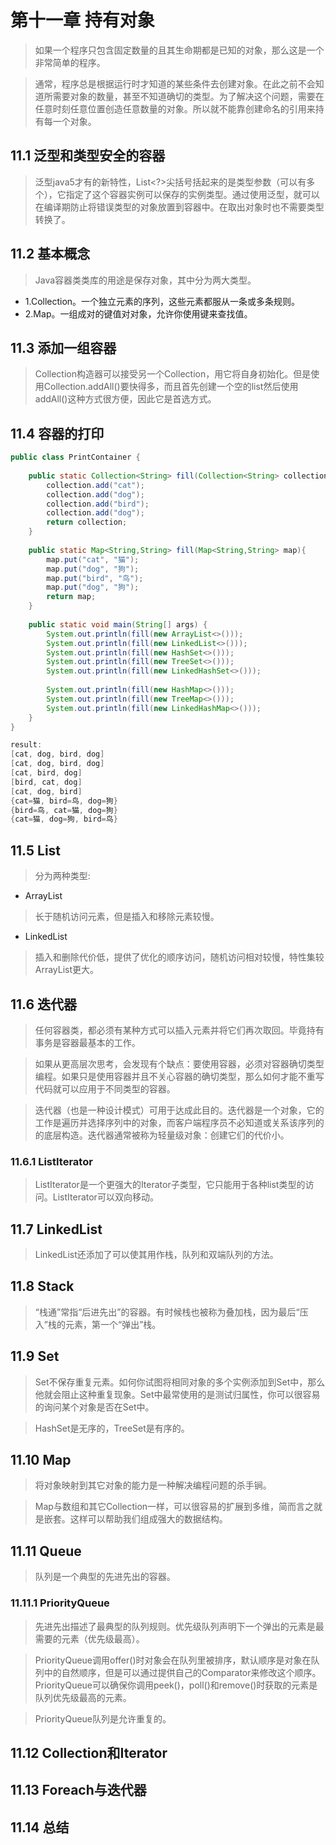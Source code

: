 # 第十一章 持有对象
> 如果一个程序只包含固定数量的且其生命期都是已知的对象，那么这是一个非常简单的程序。

> 通常，程序总是根据运行时才知道的某些条件去创建对象。在此之前不会知道所需要对象的数量，甚至不知道确切的类型。为了解决这个问题，需要在任意时刻任意位置创造任意数量的对象。所以就不能靠创建命名的引用来持有每一个对象。

## 11.1 泛型和类型安全的容器
> 泛型java5才有的新特性，List<?>尖括号括起来的是类型参数（可以有多个），它指定了这个容器实例可以保存的实例类型。通过使用泛型，就可以在编译期防止将错误类型的对象放置到容器中。在取出对象时也不需要类型转换了。

## 11.2 基本概念
> Java容器类类库的用途是保存对象，其中分为两大类型。
* 1.Collection。一个独立元素的序列，这些元素都服从一条或多条规则。
* 2.Map。一组成对的键值对对象，允许你使用键来查找值。

## 11.3 添加一组容器
> Collection构造器可以接受另一个Collection，用它将自身初始化。但是使用Collection.addAll()要快得多，而且首先创建一个空的list然后使用addAll()这种方式很方便，因此它是首选方式。

## 11.4 容器的打印
```java
public class PrintContainer {
	
	public static Collection<String> fill(Collection<String> collection) {
		collection.add("cat");
		collection.add("dog");
		collection.add("bird");
		collection.add("dog");
		return collection;
	}
	
	public static Map<String,String> fill(Map<String,String> map){
		map.put("cat", "猫");
		map.put("dog", "狗");
		map.put("bird", "鸟");
		map.put("dog", "狗");
		return map;
	}
	
	public static void main(String[] args) {	
		System.out.println(fill(new ArrayList<>()));
		System.out.println(fill(new LinkedList<>()));
		System.out.println(fill(new HashSet<>()));
		System.out.println(fill(new TreeSet<>()));
		System.out.println(fill(new LinkedHashSet<>()));
		
		System.out.println(fill(new HashMap<>()));
		System.out.println(fill(new TreeMap<>()));
		System.out.println(fill(new LinkedHashMap<>()));
	}
}

result:
[cat, dog, bird, dog]
[cat, dog, bird, dog]
[cat, bird, dog]
[bird, cat, dog]
[cat, dog, bird]
{cat=猫, bird=鸟, dog=狗}
{bird=鸟, cat=猫, dog=狗}
{cat=猫, dog=狗, bird=鸟}
```

## 11.5 List
> 分为两种类型:
* ArrayList  
> 长于随机访问元素，但是插入和移除元素较慢。
* LinkedList  
> 插入和删除代价低，提供了优化的顺序访问，随机访问相对较慢，特性集较ArrayList更大。

## 11.6 迭代器
> 任何容器类，都必须有某种方式可以插入元素并将它们再次取回。毕竟持有事务是容器最基本的工作。

> 如果从更高层次思考，会发现有个缺点：要使用容器，必须对容器确切类型编程。如果只是使用容器并且不关心容器的确切类型，那么如何才能不重写代码就可以应用于不同类型的容器。

> 迭代器（也是一种设计模式）可用于达成此目的。迭代器是一个对象，它的工作是遍历并选择序列中的对象，而客户端程序员不必知道或关系该序列的的底层构造。迭代器通常被称为轻量级对象：创建它们的代价小。

### 11.6.1 ListIterator
> ListIterator是一个更强大的Iterator子类型，它只能用于各种list类型的访问。ListIterator可以双向移动。

## 11.7 LinkedList
> LinkedList还添加了可以使其用作栈，队列和双端队列的方法。

## 11.8 Stack
> “栈通”常指“后进先出”的容器。有时候栈也被称为叠加栈，因为最后“压入”栈的元素，第一个“弹出”栈。

## 11.9 Set
> Set不保存重复元素。如何你试图将相同对象的多个实例添加到Set中，那么他就会阻止这种重复现象。Set中最常使用的是测试归属性，你可以很容易的询问某个对象是否在Set中。

> HashSet是无序的，TreeSet是有序的。

## 11.10 Map
> 将对象映射到其它对象的能力是一种解决编程问题的杀手锏。

> Map与数组和其它Collection一样，可以很容易的扩展到多维，简而言之就是嵌套。这样可以帮助我们组成强大的数据结构。

## 11.11 Queue
> 队列是一个典型的先进先出的容器。

### 11.11.1 PriorityQueue
> 先进先出描述了最典型的队列规则。优先级队列声明下一个弹出的元素是最需要的元素（优先级最高）。

> PriorityQueue调用offer()时对象会在队列里被排序，默认顺序是对象在队列中的自然顺序，但是可以通过提供自己的Comparator来修改这个顺序。PriorityQueue可以确保你调用peek()，poll()和remove()时获取的元素是队列优先级最高的元素。

> PriorityQueue队列是允许重复的。

## 11.12 Collection和Iterator


## 11.13 Foreach与迭代器


## 11.14 总结


